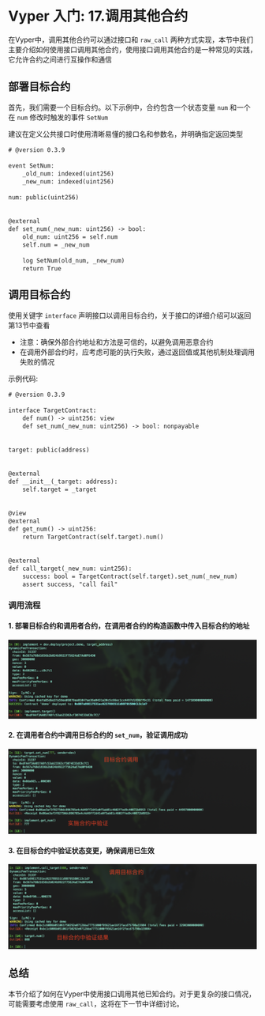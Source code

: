 # Vyper 入门: 17.调用其他合约
在Vyper中，调用其他合约可以通过接口和 `raw_call` 两种方式实现，本节中我们主要介绍如何使用接口调用其他合约，使用接口调用其他合约是一种常见的实践，它允许合约之间进行互操作和通信


## 部署目标合约
首先，我们需要一个目标合约。以下示例中，合约包含一个状态变量 `num` 和一个在 `num` 修改时触发的事件 `SetNum`

建议在定义公共接口时使用清晰易懂的接口名和参数名，并明确指定返回类型

```
# @version 0.3.9

event SetNum:
    _old_num: indexed(uint256)
    _new_num: indexed(uint256)

num: public(uint256)


@external
def set_num(_new_num: uint256) -> bool:
    old_num: uint256 = self.num
    self.num = _new_num

    log SetNum(old_num, _new_num)
    return True
```


## 调用目标合约
使用关键字 `interface` 声明接口以调用目标合约，关于接口的详细介绍可以返回第13节中查看

- 注意：确保外部合约地址和方法是可信的，以避免调用恶意合约
- 在调用外部合约时，应考虑可能的执行失败，通过返回值或其他机制处理调用失败的情况

示例代码:

```
# @version 0.3.9

interface TargetContract:
    def num() -> uint256: view
    def set_num(_new_num: uint256) -> bool: nonpayable


target: public(address)


@external
def __init__(_target: address):
    self.target = _target


@view
@external
def get_num() -> uint256:
    return TargetContract(self.target).num()


@external
def call_target(_new_num: uint256):
    success: bool = TargetContract(self.target).set_num(_new_num)
    assert success, "call fail"
```

### 调用流程

#### 1. **部署目标合约和调用者合约**，在调用者合约的构造函数中传入目标合约的地址
![step1](./image/step1.png)


#### 2. 在调用者合约中调用目标合约的 `set_num`，验证调用成功
![step2](./image/step2.png)


#### 3. 在目标合约中验证状态变更，确保调用已生效
![step3](./image/step3.png)


## 总结
本节介绍了如何在Vyper中使用接口调用其他已知合约。对于更复杂的接口情况，可能需要考虑使用 `raw_call`，这将在下一节中详细讨论。